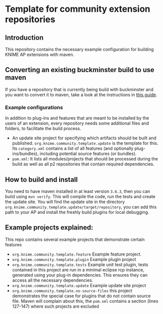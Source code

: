 # Template for community extension repositories

## Introduction
This repository contains the necessary example configuration for building KNIME
AP extensions with maven.

## Converting an existing buckminster build to use maven
If you have a repository that is currently being build with buckminster and you
want to convert it to maven, take a look at the instructions in [this
guide](https://github.com/knime-community/community-repository-template/blob/master/Converting_from_Buckminster.md).

### Example configurations
In addition to plug-ins and features that are meant to be installed by the
users of an extension, every repository needs some additional files and folders, 
to facilitate the build process.

* An update site project for specifying which artifacts should be built and published.
  `org.knime.community.template.update` is the template for this. Its `category.xml` contains a list of all features
  (and optionally plug-ins/bundles), including potential source features (or bundles). 
* `pom.xml`: It lists all modules/projects that should be processed during the build as well as all p2
  repositories that contain required dependencies.

## How to build and install
You need to have maven installed in at least version `3.6.3`, then you can
build using `mvn verify`. This will compile the code, run the tests and
create the update site. You will find the update site in the directory
`org.knime.community.template.update/target/repository`, you can add this
path to your AP and install the freshly build plugins for local debugging.

## Example projects explained:
This repo contains several example projects that demonstrate certain features 
- `org.knime.community.template.feature` Example feature project.
- `org.knime.community.template.plugin` Example plugin project
- `org.knime.community.template.tests` Example unit test plugin, tests
contained in this project are run in a minimal eclipse rcp instance,
generated using your plug-in dependencies. This ensures they can access all
the necessary dependencies.
- `org.knime.community.template.update` Example update site project
- `org.knime.community.template.no-source-files` this project demonstrates
the special case for plugins that do not contain source file. Maven will
complain about this, the `pom.xml` contains a section (lines 127-147) where
such projects are excluded